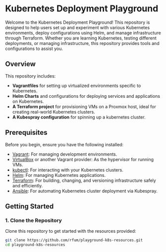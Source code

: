 # Kubernetes Deployment Playground

Welcome to the Kubernetes Deployment Playground! This repository is designed to help users set up and experiment with various Kubernetes environments, deploy configurations using Helm, and manage infrastructure through Terraform. Whether you are learning Kubernetes, testing different deployments, or managing infrastructure, this repository provides tools and configurations to assist you.

## Overview

This repository includes:
- **Vagrantfiles** for setting up virtualized environments specific to Kubernetes.
- **Helm Charts** and configurations for deploying services and applications on Kubernetes.
- **A Terraform project** for provisioning VMs on a Proxmox host, ideal for creating real-world Kubernetes clusters.
- **A Kubespray configuration** for spinning up a kubernetes cluster.
## Prerequisites

Before you begin, ensure you have the following installed:
- [Vagrant](https://www.vagrantup.com/downloads.html): For managing development environments.
- [VirtualBox](https://www.virtualbox.org/wiki/Downloads) or another Vagrant provider: As the hypervisor for running VMs.
- [kubectl](https://kubernetes.io/docs/tasks/tools/): For interacting with your Kubernetes clusters.
- [Helm](https://helm.sh/docs/intro/install/): For managing Kubernetes applications.
- [Terraform](https://www.terraform.io/downloads.html): For building, changing, and versioning infrastructure safely and efficiently.
- [Ansible](https://www.ansible.com/): For automating Kubernetes cluster deployment via Kubespray.

## Getting Started

### 1. Clone the Repository

Clone this repository to get started with the resources provided:

```bash
git clone https://github.com/rfum/playground-k8s-resources.git
cd playground-k8s-resources
